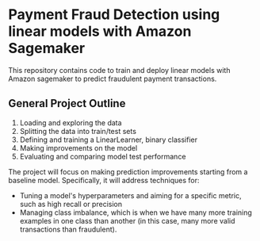 # Payment Fraud Detection using linear models with Amazon Sagemaker

This repository contains code to train and deploy linear models with Amazon sagemaker to predict fraudulent payment transactions.

## General Project Outline

1. Loading and exploring the data
2. Splitting the data into train/test sets
3. Defining and training a LinearLearner, binary classifier
4. Making improvements on the model
5. Evaluating and comparing model test performance

The project will focus on making prediction improvements starting from a baseline model. Specifically, it will address techniques for:

- Tuning a model's hyperparameters and aiming for a specific metric, such as high recall or precision
- Managing class imbalance, which is when we have many more training examples in one class than another (in this case, many more valid transactions than fraudulent).
